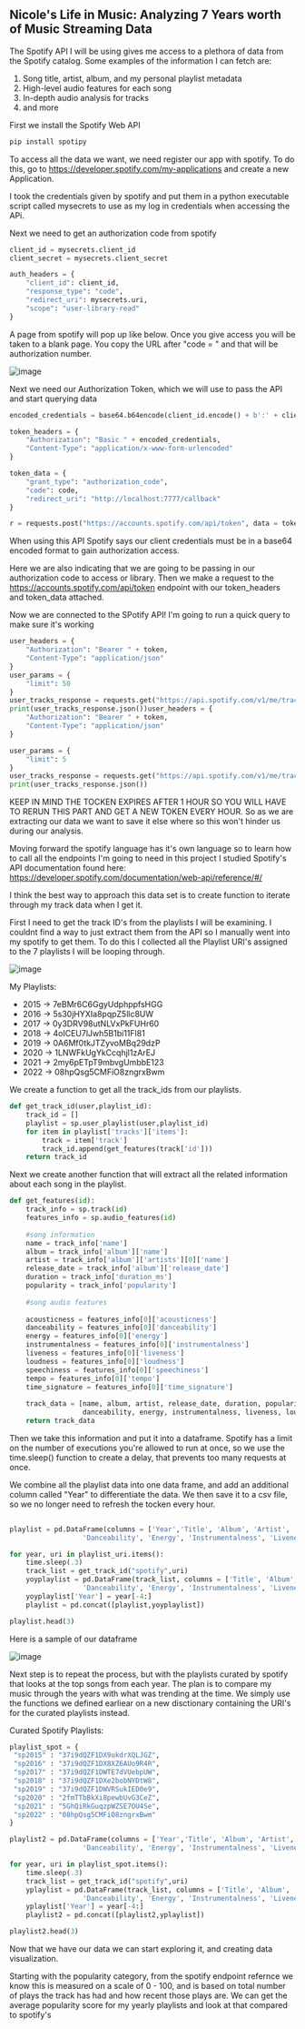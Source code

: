 ## Nicole's Life in Music: Analyzing 7 Years worth of Music Streaming Data

The Spotify API I will be using gives me access to a plethora of data from the Spotify catalog. Some examples of the information I can fetch are: 

1. Song title, artist, album, and my personal playlist metadata
2. High-level audio features for each song
3. In-depth audio analysis for tracks
4. and more

First we install the Spotify Web API 

```python
pip install spotipy
```

To access all the data we want, we need register our app with spotify. To do this, go to https://developer.spotify.com/my-applications and create a new Application.

I took the credentials given by spotify and put them in a python executable script called mysecrets to use as my log in credentials when accessing the APi. 

Next we need to get an authorization code from spotify

```python
client_id = mysecrets.client_id
client_secret = mysecrets.client_secret

auth_headers = {
    "client_id": client_id,
    "response_type": "code",
    "redirect_uri": mysecrets.uri,
    "scope": "user-library-read"
} 
```

A page from spotify will pop up like below. Once you give access you will be taken to a blank page. You copy the URL after "code = " and that will be authorization number. 

![image](images/spotifyaccess.png)

Next we need our Authorization Token, which we will use to pass the API and start querying data

```python
encoded_credentials = base64.b64encode(client_id.encode() + b':' + client_secret.encode()).decode("utf-8")

token_headers = {
    "Authorization": "Basic " + encoded_credentials,
    "Content-Type": "application/x-www-form-urlencoded"
}

token_data = {
    "grant_type": "authorization_code",
    "code": code,
    "redirect_uri": "http://localhost:7777/callback"
}

r = requests.post("https://accounts.spotify.com/api/token", data = token_data, headers = token_headers)
```
When using this API Spotify says our client credentials must be in a base64 encoded format to gain authorization access.

Here we are also indicating that we are going to be passing in our authorization code to access or library. Then we make a request to the https://accounts.spotify.com/api/token endpoint with our token_headers and token_data attached.

Now we are connected to the SPotify API! I'm going to run a quick query to make sure it's working

```python
user_headers = {
    "Authorization": "Bearer " + token,
    "Content-Type": "application/json"
}
user_params = {
    "limit": 50
}
user_tracks_response = requests.get("https://api.spotify.com/v1/me/tracks", params=user_params, headers=user_headers)
print(user_tracks_response.json())user_headers = {
    "Authorization": "Bearer " + token,
    "Content-Type": "application/json"
}

user_params = {
    "limit": 5
}
user_tracks_response = requests.get("https://api.spotify.com/v1/me/tracks", params=user_params, headers=user_headers)
print(user_tracks_response.json())
```

KEEP IN MIND THE TOCKEN EXPIRES AFTER 1 HOUR SO YOU WILL HAVE TO RERUN THIS PART AND GET A NEW TOKEN EVERY HOUR. So as we are extracting our data we want to save it else where so this won't hinder us during our analysis.

Moving forward the spotify language has it's own language so to learn how to call all the endpoints I'm going to need in this project I studied Spotify's API documentation found here: https://developer.spotify.com/documentation/web-api/reference/#/ 

I think the best way to approach this data set is to create function to iterate through my track data when I get it.

First I need to get the track ID's from the playlists I will be examining. I couldnt find a way to just extract them from the API so I manually went into my spotify to get them. To do this I collected all the Playlist URI's assigned to the 7 playlists I will be looping through.

![image](images/playlist.png)

My Playlists:
 - 2015 -> 7eBMr6C6GgyUdphppfsHGG
 - 2016 -> 5s30jHYXIa8pqpZ5llc8UW
 - 2017 -> 0y3DRV98utNLVxPkFUHr60
 - 2018 -> 4oICEU7lJwh5B1bi11Fl81
 - 2019 -> 0A6Mf0tkJTZyvoMBq29dzP
 - 2020 -> 1LNWFkUgYkCcqhjl1zArEJ
 - 2021 -> 2my6pETpT9mbvgUmbbE123
 - 2022 -> 08hpQsg5CMFiO8zngrxBwm
 
We create a function to get all the track_ids from our playlists.

```python
def get_track_id(user,playlist_id):
    track_id = []
    playlist = sp.user_playlist(user,playlist_id)
    for item in playlist['tracks']['items']:
        track = item['track']
        track_id.append(get_features(track['id']))
    return track_id
```


Next we create another function that will extract all the related information about each song in the playlist.

```python
def get_features(id):
    track_info = sp.track(id)
    features_info = sp.audio_features(id)
    
    #song information
    name = track_info['name']
    album = track_info['album']['name']
    artist = track_info['album']['artists'][0]['name']
    release_date = track_info['album']['release_date']
    duration = track_info['duration_ms']
    popularity = track_info['popularity']
    
    #song audio features
    
    acousticness = features_info[0]['acousticness']
    danceability = features_info[0]['danceability']
    energy = features_info[0]['energy']
    instrumentalness = features_info[0]['instrumentalness']
    liveness = features_info[0]['liveness']
    loudness = features_info[0]['loudness']
    speechiness = features_info[0]['speechiness']
    tempo = features_info[0]['tempo']
    time_signature = features_info[0]['time_signature']
    
    track_data = [name, album, artist, release_date, duration, popularity, acousticness,
                  danceability, energy, instrumentalness, liveness, loudness, speechiness, tempo, time_signature]
    return track_data
```

Then we take this information and put it into a dataframe. Spotify has a limit on the number of executions you're allowed to run at once, so we use the time.sleep() function to create a delay, that prevents too many requests at once.

We combine all the playlist data into one data frame, and add an additional column called "Year" to differentiate the data. We then save it to a csv file, so we no longer need to refresh the tocken every hour.

```python
    
playlist = pd.DataFrame(columns = ['Year','Title', 'Album', 'Artist', 'Release_Date', 'Duration', 'Popularity', 'Acousticness',
                  'Danceability', 'Energy', 'Instrumentalness', 'Liveness', 'Loudness', 'Speechiness','Tempo', 'Time_Signature'])

for year, uri in playlist_uri.items():
    time.sleep(.3)
    track_list = get_track_id("spotify",uri)
    yoyplaylist = pd.DataFrame(track_list, columns = ['Title', 'Album', 'Artist', 'Release_Date', 'Duration', 'Popularity', 'Acousticness',
                  'Danceability', 'Energy', 'Instrumentalness', 'Liveness', 'Loudness', 'Speechiness','Tempo', 'Time_Signature'])
    yoyplaylist['Year'] = year[-4:]
    playlist = pd.concat([playlist,yoyplaylist])

playlist.head(3)

```

Here is a sample of our dataframe

![image](images/dataframe.png)


Next step is to repeat the process, but with the playlists curated by spotify that looks at the top songs from each year. The plan is to compare my music through the years with what was trending at the time. We simply use the functions we defined earliear on a new disctionary containing the URI's for the curated playlists instead.

Curated Spotify Playlists:

```python
playlist_spot = {
 "sp2015" : "37i9dQZF1DX9ukdrXQLJGZ",
 "sp2016" : "37i9dQZF1DX8XZ6AUo9R4R",
 "sp2017" : "37i9dQZF1DWTE7dVUebpUW",
 "sp2018" : "37i9dQZF1DXe2bobNYDtW8",
 "sp2019" : "37i9dQZF1DWVRSukIED0e9",
 "sp2020" : "2fmTTbBkXi8pewbUvG3CeZ",
 "sp2021" : "5GhQiRkGuqzpWZSE7OU4Se",
 "sp2022" : "08hpQsg5CMFiO8zngrxBwm"
}
```

```python
playlist2 = pd.DataFrame(columns = ['Year','Title', 'Album', 'Artist', 'Release_Date', 'Duration', 'Popularity', 'Acousticness',
                  'Danceability', 'Energy', 'Instrumentalness', 'Liveness', 'Loudness', 'Speechiness','Tempo', 'Time_Signature'])

for year, uri in playlist_spot.items():
    time.sleep(.3)
    track_list = get_track_id("spotify",uri)
    yplaylist = pd.DataFrame(track_list, columns = ['Title', 'Album', 'Artist', 'Release_Date', 'Duration', 'Popularity', 'Acousticness',
                  'Danceability', 'Energy', 'Instrumentalness', 'Liveness', 'Loudness', 'Speechiness','Tempo', 'Time_Signature'])
    yplaylist['Year'] = year[-4:]
    playlist2 = pd.concat([playlist2,yplaylist])

playlist2.head(3)
```

Now that we have our data we can start exploring it, and creating data visualization. 

Starting with the popularity category, from the spotify endpoint refernce we know this is measured on a scale of 0 - 100, and is based on total number of plays the track has had and how recent those plays are. We can get the average popularity score for my yearly playlists and look at that compared to spotify's